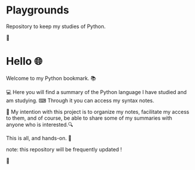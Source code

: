 # Playgrounds
Repository to keep my studies of Python.

🌟

# Hello 🌐

Welcome to my Python bookmark. 📚

💻 Here you will find a summary of the Python language I have studied and am studying.
⌨ Through it you can access my syntax notes.

💾 My intention with this project is to organize my notes, facilitate my access to them, and of course, be able to share some of my summaries with anyone who is interested.🔍

This is all, and hands-on. 🏁




note: this repository will be frequently updated !

🌟